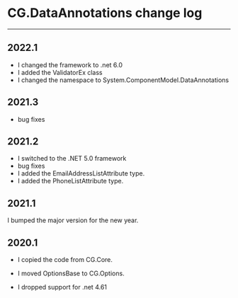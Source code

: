 # CG.DataAnnotations change log
---

## 2022.1

* I changed the framework to .net 6.0
* I added the ValidatorEx class
* I changed the namespace to System.ComponentModel.DataAnnotations

## 2021.3

* bug fixes

## 2021.2

* I switched to the .NET 5.0 framework
* bug fixes
* I added the EmailAddressListAttribute type.
* I added the PhoneListAttribute type.

## 2021.1 

I bumped the major version for the new year.

## 2020.1

* I copied the code from CG.Core.

* I moved OptionsBase to CG.Options.

* I dropped support for .net 4.61


